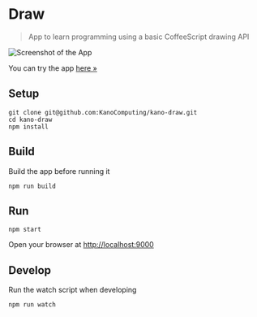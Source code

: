 # Draw

> App to learn programming using a basic CoffeeScript drawing API

![Screenshot of the App](http://oi59.tinypic.com/2mfge4k.jpg)

You can try the app [here »](http://kano-draw.herokuapp.com/)

## Setup

    git clone git@github.com:KanoComputing/kano-draw.git
    cd kano-draw
    npm install

## Build

Build the app before running it

    npm run build

## Run

    npm start

Open your browser at [http://localhost:9000](http://localhost:9000)

## Develop

Run the watch script when developing

    npm run watch

